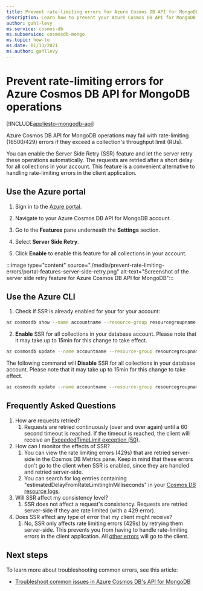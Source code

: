 ```yaml
---
title: Prevent rate-limiting errors for Azure Cosmos DB API for MongoDB operations.
description: Learn how to prevent your Azure Cosmos DB API for MongoDB operations from hitting rate limiting errors with the SSR (server side retry) feature. 
author: gahl-levy
ms.service: cosmos-db
ms.subservice: cosmosdb-mongo
ms.topic: how-to
ms.date: 01/13/2021
ms.author: gahllevy
---
```


# Prevent rate-limiting errors for Azure Cosmos DB API for MongoDB operations
[!INCLUDE[appliesto-mongodb-api](includes/appliesto-mongodb-api.md)]

Azure Cosmos DB API for MongoDB operations may fail with rate-limiting (16500/429) errors if they exceed a collection's throughput limit (RUs). 

You can enable the Server Side Retry (SSR) feature and let the server retry these operations automatically. The requests are retried after a short delay for all collections in your account. This feature is a convenient alternative to handling rate-limiting errors in the client application.

## Use the Azure portal

1. Sign in to the [Azure portal](https://portal.azure.com/).

1. Navigate to your Azure Cosmos DB API for MongoDB account.

1. Go to the **Features** pane underneath the **Settings** section.

1. Select **Server Side Retry**.

1. Click **Enable** to enable this feature for all collections in your account.

:::image type="content" source="./media/prevent-rate-limiting-errors/portal-features-server-side-retry.png" alt-text="Screenshot of the server side retry feature for Azure Cosmos DB API for MongoDB":::

## Use the Azure CLI

1. Check if SSR is already enabled for your for your account:
```bash
az cosmosdb show --name accountname --resource-group resourcegroupname
```
2. **Enable** SSR for all collections in your database account. Please note that it may take up to 15min for this change to take effect.
```bash
az cosmosdb update --name accountname --resource-group resourcegroupname --capabilities EnableMongo DisableRateLimitingResponses
```
The following command will **Disable** SSR for all collections in your database account. Please note that it may take up to 15min for this change to take effect.
```bash
az cosmosdb update --name accountname --resource-group resourcegroupname --capabilities EnableMongo DisableRateLimitingResponses
```

## Frequently Asked Questions
1. How are requests retried?
    1. Requests are retried continuously (over and over again) until a 60 second timeout is reached. If the timeout is reached, the client will receive an [ExceededTimeLimit exception (50)](mongodb-troubleshoot.md).
1. How can I monitor the effects of SSR?
    1. You can view the rate limiting errors (429s) that are retried server-side in the Cosmos DB Metrics pane. Keep in mind that these errors don't go to the client when SSR is enabled, since they are handled and retried server-side. 
    1. You can search for log entries containing "estimatedDelayFromRateLimitingInMilliseconds" in your [Cosmos DB resource logs](cosmosdb-monitor-resource-logs.md).
1. Will SSR affect my consistency level?
    1. SSR does not affect a request's consistency. Requests are retried server-side if they are rate limited (with a 429 error). 
1. Does SSR affect any type of error that my client might receive?
    1. No, SSR only affects rate limiting errors (429s) by retrying them server-side. This prevents you from having to handle rate-limiting errors in the client application. All [other errors](mongodb-troubleshoot.md) will go to the client. 

## Next steps

To learn more about troubleshooting common errors, see this article:

* [Troubleshoot common issues in Azure Cosmos DB's API for MongoDB](mongodb-troubleshoot.md)
